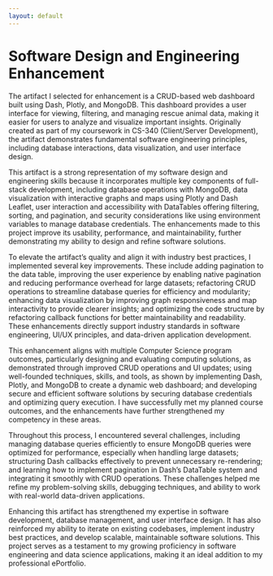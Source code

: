 ```yaml
---
layout: default
---
```


# Software Design and Engineering Enhancement

The artifact I selected for enhancement is a CRUD-based web dashboard built using Dash, Plotly, and MongoDB. This dashboard provides a user interface for viewing, filtering, and managing rescue animal data, making it easier for users to analyze and visualize important insights. Originally created as part of my coursework in CS-340 (Client/Server Development), the artifact demonstrates fundamental software engineering principles, including database interactions, data visualization, and user interface design.

This artifact is a strong representation of my software design and engineering skills because it incorporates multiple key components of full-stack development, including database operations with MongoDB, data visualization with interactive graphs and maps using Plotly and Dash Leaflet, user interaction and accessibility with DataTables offering filtering, sorting, and pagination, and security considerations like using environment variables to manage database credentials. The enhancements made to this project improve its usability, performance, and maintainability, further demonstrating my ability to design and refine software solutions.

To elevate the artifact’s quality and align it with industry best practices, I implemented several key improvements. These include adding pagination to the data table, improving the user experience by enabling native pagination and reducing performance overhead for large datasets; refactoring CRUD operations to streamline database queries for efficiency and modularity; enhancing data visualization by improving graph responsiveness and map interactivity to provide clearer insights; and optimizing the code structure by refactoring callback functions for better maintainability and readability. These enhancements directly support industry standards in software engineering, UI/UX principles, and data-driven application development.

This enhancement aligns with multiple Computer Science program outcomes, particularly designing and evaluating computing solutions, as demonstrated through improved CRUD operations and UI updates; using well-founded techniques, skills, and tools, as shown by implementing Dash, Plotly, and MongoDB to create a dynamic web dashboard; and developing secure and efficient software solutions by securing database credentials and optimizing query execution. I have successfully met my planned course outcomes, and the enhancements have further strengthened my competency in these areas.

Throughout this process, I encountered several challenges, including managing database queries efficiently to ensure MongoDB queries were optimized for performance, especially when handling large datasets; structuring Dash callbacks effectively to prevent unnecessary re-rendering; and learning how to implement pagination in Dash’s DataTable system and integrating it smoothly with CRUD operations. These challenges helped me refine my problem-solving skills, debugging techniques, and ability to work with real-world data-driven applications.

Enhancing this artifact has strengthened my expertise in software development, database management, and user interface design. It has also reinforced my ability to iterate on existing codebases, implement industry best practices, and develop scalable, maintainable software solutions. 
This project serves as a testament to my growing proficiency in software engineering and data science applications, making it an ideal addition to my professional ePortfolio.
